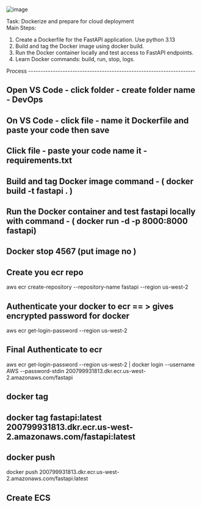 ![image](https://github.com/user-attachments/assets/090b836d-6ee0-4579-9b09-86b577675754)

                                                                           
Task: Dockerize and prepare for cloud deployment                                                                                                                           
Main Steps: 
1. Create a Dockerfile for the FastAPI application. Use python 3.13
2. Build and tag the Docker image using docker build. 
3. Run the Docker container locally and test access to FastAPI endpoints. 
4. Learn Docker commands: build, run, stop, logs.                                  

Process --------------------------------------------------------------------

## Open VS Code - click folder - create folder name - DevOps 
## On VS Code - click file - name it Dockerfile and paste your code then save 
## Click file - paste your code name it - requirements.txt
## Build and tag Docker image command -  ( docker build -t fastapi . )
## Run the Docker container and test fastapi locally with command - ( docker run -d -p 8000:8000 fastapi)
## Docker stop 4567 (put image no )
## Create you ecr repo
aws ecr create-repository --repository-name fastapi --region us-west-2
## Authenticate your docker to ecr == > gives encrypted password for docker
aws ecr get-login-password --region us-west-2
## Final Authenticate to ecr
aws ecr get-login-password --region us-west-2 | docker login --username AWS --password-stdin 200799931813.dkr.ecr.us-west-2.amazonaws.com/fastapi
## docker tag
## docker tag fastapi:latest 200799931813.dkr.ecr.us-west-2.amazonaws.com/fastapi:latest
## docker push
docker push 200799931813.dkr.ecr.us-west-2.amazonaws.com/fastapi:latest
## Create ECS 
